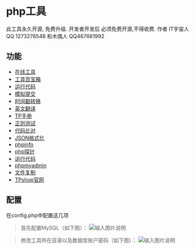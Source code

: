 php工具
=============

此工具永久开源, 免费升级. 开发者开发后 必须免费开源,不得收费.
作者 IT宇宙人 QQ 1273276548 和木偶人 QQ467661992

功能
------------
* [在线工具](http://tool.oschina.net/)
* [工具百宝箱](http://tool.lu/)
* [运行代码](http://tool.lu/coderunner/)
* [模拟提交](test_request.html)
* [时间戳转换](http://tool.chinaz.com/Tools/unixtime.aspx)
* [英文翻译](http://fanyi.baidu.com/?aldtype=16047#auto/zh/)
* [TP手册](http://document.thinkphp.cn/manual_3_2.html)
* [正则测试](http://tool.oschina.net/regex)
* [代码比对](http://tool.oschina.net/diff)
* [JSON格式化](http://tool.oschina.net/codeformat/json)
* [phpinfo](phpinfo.php)
* [php探针](tz.php)
* [运行代码](run.php)
* [phpmyadmin](phpmyadmin.php)
* [文件复制](file_copy.php)
* [TPshop官网](http://www.tp-shop.cn)

配置
-------------
在config.php中配置这几项
>首先配置MySQL（如下图）：
![输入图片说明](https://gitee.com/uploads/images/2017/1130/105729_1901f15e_1014998.png "TIM截图20171130105405.png")

>修改工具所在目录以及数据库账户密码（如下图）：
![输入图片说明](https://gitee.com/uploads/images/2017/1130/105912_2c7b977f_1014998.png "TIM截图20171130105317.png")
